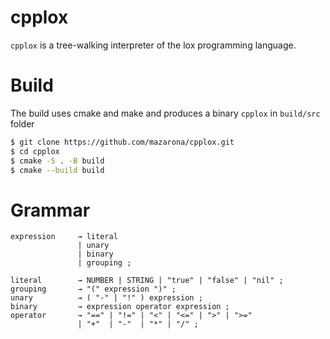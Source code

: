 # cpplox
`cpplox` is a tree-walking interpreter of the lox programming language.

# Build
The build uses cmake and make and produces a binary `cpplox` in `build/src` folder

```bash
$ git clone https://github.com/mazarona/cpplox.git
$ cd cpplox
$ cmake -S . -B build
$ cmake --build build
```

# Grammar

```
expression     → literal
               | unary
               | binary
               | grouping ;

literal        → NUMBER | STRING | "true" | "false" | "nil" ;
grouping       → "(" expression ")" ;
unary          → ( "-" | "!" ) expression ;
binary         → expression operator expression ;
operator       → "==" | "!=" | "<" | "<=" | ">" | ">="
               | "+"  | "-"  | "*" | "/" ;
```
